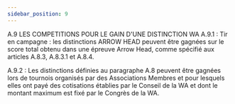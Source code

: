 ```yaml
---
sidebar_position: 9
---
```


A.9 LES COMPETITIONS POUR LE GAIN D'UNE DISTINCTION WA
A.9.1 : Tir en campagne : les distinctions ARROW HEAD peuvent être gagnées sur le score total obtenu
dans une épreuve Arrow Head, comme spécifié aux articles A.8.3, A.8.3.1 et A.8.4.

A.9.2 : Les distinctions définies au paragraphe A.8 peuvent être gagnées lors de tournois organisés par
des Associations Membres et pour lesquels elles ont payé des cotisations établies par le Conseil de la WA
et dont le montant maximum est fixé par le Congrès de la WA.

